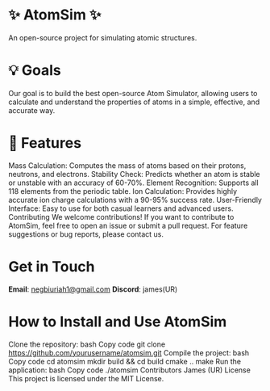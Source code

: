 ﻿# ✨ **AtomSim** ✨  
An open-source project for simulating atomic structures.

# 💡 **Goals**  
Our goal is to build the best open-source Atom Simulator, allowing users to calculate and understand the properties of atoms in a simple, effective, and accurate way.

# 🌟 **Features**  
Mass Calculation: Computes the mass of atoms based on their protons, neutrons, and electrons.
Stability Check: Predicts whether an atom is stable or unstable with an accuracy of 60-70%.
Element Recognition: Supports all 118 elements from the periodic table.
Ion Calculation: Provides highly accurate ion charge calculations with a 90-95% success rate.
User-Friendly Interface: Easy to use for both casual learners and advanced users.
Contributing
We welcome contributions! If you want to contribute to AtomSim, feel free to open an issue or submit a pull request.
For feature suggestions or bug reports, please contact us.

# **Get in Touch**
**Email**: negbiuriah1@gmail.com
**Discord**: james(UR)

# **How to Install and Use AtomSim**
Clone the repository:
bash
Copy code
git clone https://github.com/yourusername/atomsim.git
Compile the project:
bash
Copy code
cd atomsim
mkdir build && cd build
cmake ..
make
Run the application:
bash
Copy code
./atomsim
Contributors
James (UR)
License
This project is licensed under the MIT License.